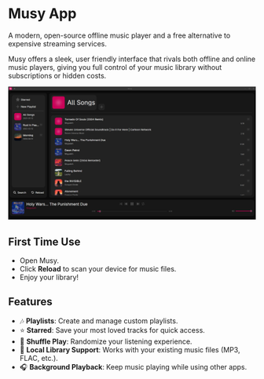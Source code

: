 # Musy App
A modern, open-source offline music player and a free alternative to expensive streaming services.

Musy offers a sleek, user friendly interface that rivals both offline and online music players, giving you full control of your music library without subscriptions or hidden costs.

![image](src/assets/image.png)

## First Time Use

- Open Musy.
- Click **Reload** to scan your device for music files.
- Enjoy your library!

## Features

- 🎶 **Playlists**: Create and manage custom playlists.
- ⭐ **Starred**: Save your most loved tracks for quick access.
- 🔀 **Shuffle Play**: Randomize your listening experience.
- 📁 **Local Library Support**: Works with your existing music files (MP3, FLAC, etc.).
- 🎧 **Background Playback**: Keep music playing while using other apps.
